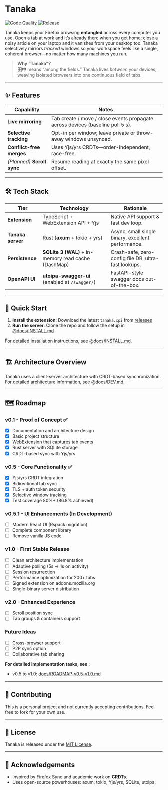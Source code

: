 # Tanaka

[![Code Quality](https://github.com/goodbadwolf/tanaka/actions/workflows/code-quality.yml/badge.svg)](https://github.com/goodbadwolf/tanaka/actions/workflows/code-quality.yml) [![Release](https://img.shields.io/github/v/release/goodbadwolf/tanaka?include_prereleases)](https://github.com/goodbadwolf/tanaka/releases)

Tanaka keeps your Firefox browsing **entangled** across every computer you use. Open a tab at work and it’s already there when you get home; close a noisy article on your laptop and it vanishes from your desktop too. Tanaka selectively mirrors _tracked_ windows so your workspace feels like a single, coherent browser—no matter how many machines you run.

> **Why “Tanaka”?**  
> **田中** means “among the fields.” Tanaka lives _between_ your devices, weaving isolated browsers into one continuous field of tabs.

---

## ✨ Features

| Capability                  | Notes                                                                          |
| --------------------------- | ------------------------------------------------------------------------------ |
| **Live mirroring**          | Tab create / move / close events propagate across devices (baseline poll 5 s). |
| **Selective tracking**      | Opt-in per window; leave private or throw-away windows unsynced.               |
| **Conflict-free merges**    | Uses Yjs/yrs CRDTs—order-independent, race-free.                               |
| _(Planned)_ **Scroll sync** | Resume reading at exactly the same pixel offset.                               |

---

## 🛠️ Tech Stack

| Tier              | Technology                                          | Rationale                                            |
| ----------------- | --------------------------------------------------- | ---------------------------------------------------- |
| **Extension**     | TypeScript + WebExtension API + Yjs                 | Native API support & fast dev loop.                  |
| **Tanaka server** | Rust (**axum** + tokio + yrs)                       | Async, small single binary, excellent performance.   |
| **Persistence**   | **SQLite 3 (WAL)** + in-memory read cache (DashMap) | Crash-safe, zero-config file DB, ultra-fast lookups. |
| **OpenAPI UI**    | **utoipa-swagger-ui** (enabled at `/swagger/`)      | FastAPI-style swagger docs out-of-the-box.           |

---

## 🚀 Quick Start

1. **Install the extension**: Download the latest `tanaka.xpi` from [releases](https://github.com/goodbadwolf/tanaka/releases)
2. **Run the server**: Clone the repo and follow the setup in [@docs/INSTALL.md](docs/INSTALL.md)

For detailed installation instructions, see [@docs/INSTALL.md](docs/INSTALL.md).

---

## 🏗️ Architecture Overview

Tanaka uses a client-server architecture with CRDT-based synchronization. For detailed architecture information, see [@docs/DEV.md](docs/DEV.md#1-architecture).

---

## 🗺️ Roadmap

### v0.1 - Proof of Concept ✅

- [x] Documentation and architecture design
- [x] Basic project structure
- [x] WebExtension that captures tab events
- [x] Rust server with SQLite storage
- [x] CRDT-based sync with Yjs/yrs

### v0.5 - Core Functionality ✅

- [x] Yjs/yrs CRDT integration
- [x] Bidirectional tab sync
- [x] TLS + auth token security
- [x] Selective window tracking
- [x] Test coverage 80%+ (86.8% achieved)

### v0.5.1 - UI Enhancements (In Development)

- [ ] Modern React UI (Rspack migration)
- [ ] Complete component library
- [ ] Remove vanilla JS code

### v1.0 - First Stable Release

- [ ] Clean architecture implementation
- [ ] Adaptive polling (5s → 1s on activity)
- [ ] Session resurrection
- [ ] Performance optimization for 200+ tabs
- [ ] Signed extension on addons.mozilla.org
- [ ] Single-binary server distribution

### v2.0 - Enhanced Experience

- [ ] Scroll position sync
- [ ] Tab groups & containers support

### Future Ideas

- [ ] Cross-browser support
- [ ] P2P sync option
- [ ] Collaborative tab sharing

**For detailed implementation tasks, see** :

- v0.5 to v1.0: [docs/ROADMAP-v0.5-v1.0.md](docs/ROADMAP-v0.5-v1.0.md)

---

## 🤝 Contributing

This is a personal project and not currently accepting contributions. Feel free to fork for your own use.

---

## 📄 License

Tanaka is released under the [MIT License](LICENSE).

---

## 🙏 Acknowledgements

- Inspired by Firefox Sync and academic work on **CRDTs**.
- Uses open-source powerhouses: axum, tokio, Yjs/yrs, SQLite, utoipa.
